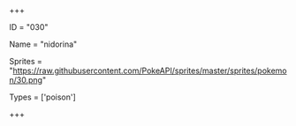 




+++

ID = "030"

Name = "nidorina"

Sprites = "https://raw.githubusercontent.com/PokeAPI/sprites/master/sprites/pokemon/30.png"

Types = ['poison']

+++


